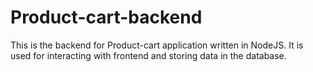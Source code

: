 # Product-cart-backend
This is the backend for Product-cart application written in NodeJS. It is used for interacting with frontend and storing data in the database.
